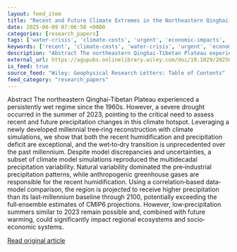 ```yaml
---
layout: feed_item
title: "Recent and Future Climate Extremes in the Northeastern Qinghai‐Tibet Plateau Under Anthropogenic Forcing"
date: 2025-06-09 07:06:58 +0000
categories: [research_papers]
tags: ['water-crisis', 'climate-costs', 'urgent', 'economic-impacts', 'drought', 'year-2023']
keywords: ['recent', 'climate-costs', 'water-crisis', 'urgent', 'economic-impacts', 'drought', 'climate', 'future']
description: "Abstract The northeastern Qinghai‐Tibetan Plateau experienced a persistently wet regime since the 1960s"
external_url: https://agupubs.onlinelibrary.wiley.com/doi/10.1029/2025GL115814?af=R
is_feed: true
source_feed: "Wiley: Geophysical Research Letters: Table of Contents"
feed_category: "research_papers"
---
```


Abstract The northeastern Qinghai‐Tibetan Plateau experienced a persistently wet regime since the 1960s. However, a severe drought occurred in the summer of 2023, pointing to the critical need to assess recent and future precipitation changes in this climate hotspot. Leveraging a newly developed millennial tree‐ring reconstruction with climate simulations, we show that both the recent humidification and precipitation deficit are exceptional, and the wet‐to‐dry transition is unprecedented over the past millennium. Despite model discrepancies and uncertainties, a subset of climate model simulations reproduced the multidecadal precipitation variability. Natural variability dominated the pre‐industrial precipitation patterns, while anthropogenic greenhouse gases are responsible for the recent humidification. Using a correlation‐based data‐model comparison, the region is projected to receive higher precipitation than its last‐millennium baseline through 2100, potentially exceeding the full‐ensemble estimates of CMIP6 projections. However, low‐precipitation summers similar to 2023 remain possible and, combined with future warming, could significantly impact regional ecosystems and socio‐economic systems.

[Read original article](https://agupubs.onlinelibrary.wiley.com/doi/10.1029/2025GL115814?af=R)
